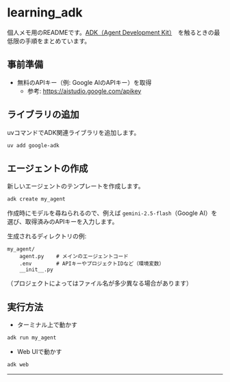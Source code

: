 # learning_adk

個人メモ用のREADMEです。[ADK（Agent Development Kit）](https://google.github.io/adk-docs/)　を触るときの最低限の手順をまとめています。

## 事前準備

- 無料のAPIキー（例: Google AIのAPIキー）を取得
	- 参考: https://aistudio.google.com/apikey

## ライブラリの追加

uvコマンドでADK関連ライブラリを追加します。

```zsh
uv add google-adk
```

## エージェントの作成

新しいエージェントのテンプレートを作成します。

```zsh
adk create my_agent
```

作成時にモデルを尋ねられるので、例えば `gemini-2.5-flash`（Google AI）を選び、取得済みのAPIキーを入力します。

生成されるディレクトリの例:

```
my_agent/
	agent.py    # メインのエージェントコード
	.env        # APIキーやプロジェクトIDなど（環境変数）
	__init__.py
```

（プロジェクトによってはファイル名が多少異なる場合があります）

## 実行方法

- ターミナル上で動かす

```zsh
adk run my_agent
```

- Web UIで動かす

```zsh
adk web
```

---
